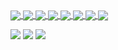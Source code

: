 <a href="https://github.com/OtaviOuu/Universo-Narrado-script">
  <img align="center" src="https://github-readme-stats.vercel.app/api/pin/?username=otaviouu&repo=Universo-Narrado-script&theme=midnight-purple&utcOffset=7" />
</a>
<a href="https://github.com/OtaviOuu/UniBRData-scraper">
  <img align="center" src="https://github-readme-stats.vercel.app/api/pin/?username=otaviouu&repo=UniBRData-scraper&theme=midnight-purple" />
</a>
<a href="https://github.com/OtaviOuu/T2Educacao-downloader">
  <img align="center" src="https://github-readme-stats.vercel.app/api/pin/?username=otaviouu&repo=T2Educacao-downloader&theme=midnight-purple&utcOffset=7" />
</a>
<a href="https://github.com/OtaviOuu/ITA-IME-ArideS-Downloader">  
  <img align="center" src="https://github-readme-stats.vercel.app/api/pin/?username=otaviouu&repo=ITA-IME-ArideS-Downloader&theme=midnight-purple&utcOffset=8" />
</a>


<a href="https://github.com/OtaviOuu/mailingList-microservice">  
  <img align="center" src="https://github-readme-stats.vercel.app/api/pin/?username=otaviouu&repo=mailingList-microservice&theme=midnight-purple&utcOffset=8" />
</a>
<a href="https://github.com/OtaviOuu/drop-one-drive-box">
  <img align="center" src="https://github-readme-stats.vercel.app/api/pin/?username=otaviouu&repo=drop-one-drive-box&theme=midnight-purple&utcOffset=7" />
</a>
<a href="https://github.com/OtaviOuu/TileEngine">
  <img align="center" src="https://github-readme-stats.vercel.app/api/pin/?username=otaviouu&repo=TileEngine&theme=midnight-purple&utcOffset=7" />
</a>
<a href="https://github.com/OtaviOuu/3drender">
  <img align="center" src="https://github-readme-stats.vercel.app/api/pin/?username=otaviouu&repo=3drender&theme=midnight-purple&utcOffset=9" />
</a>


![](http://github-profile-summary-cards.vercel.app/api/cards/repos-per-language?username=otaviouu&theme=midnight_purple&rand=1) 
![](http://github-profile-summary-cards.vercel.app/api/cards/most-commit-language?username=otaviouu&theme=midnight_purple&rand=2)
![](http://github-profile-summary-cards.vercel.app/api/cards/profile-details?username=otaviouu&theme=midnight_purple) 
